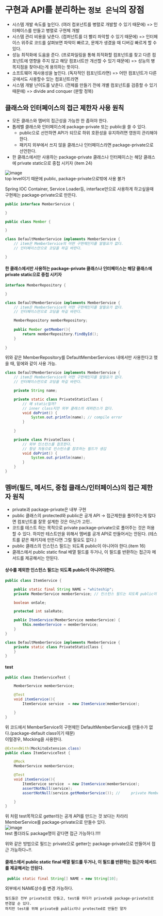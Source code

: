 # 구현과 API를 분리하는 `정보 은닉`의 장점
* 시스템 개발 속도를 높인다. (여러 컴포넌트를 병렬로 개발할 수 있기 때문에) => 인터페이스를 만들고 병렬로 구현체 개발
* 시스템 관리 비용을 낮춘다. (컴퍼넌트를 더 빨리 파악할 수 있기 때문에) => 인터페이스 위주로 코드를 살펴보면 파악이 빠르고, 문제가 생겼을 때 디버깅 빠르게 할 수 있다.
* 성능 최적화에 도움을 준다. (프로파일링을 통해 최적화할 컴포넌트를 찾고 다른 컴포넌트에 영향을 주지 않고 해당 컴포너트만 개선할 수 있기 때문에) => 성능의 병목지점을 찾아내는게 용의하는 뜻이다.
* 소프트웨어 재사용성을 높인다. (독자적인 컴포넌트라면) => 어떤 컴포넌트가 다른 곳에서도 사용할수 있는 컴포넌트라면
* 시스템 개발 난이도를 낮춘다. (전체를 만들기 전에 개별 컴포넌트를 검증할 수 있기 때문에) => divide and conquer (분할 정복) 

## 클래스와 인터페이스의 접근 제한자 사용 원칙
* 모든 클래스와 멤버의 접근성을 가능한 한 좁혀야 한다.
* 톱레벨 클래스와 인터페이스에 package-private 또는 public을 쓸 수 있다. 
  * public으로 선언하면 API가 되므로 하위 호환성을 유지하려면 영원히 관리해야한다.
  * 패키지 외부에서 쓰지 않을 클래스나 인터페이스라면 package-private으로 선언한다.
* 한 클래스에서만 사용하는 package-private 클래스나 인터페이스는 해당 클래스에 private static으로 중첩 시키자 (item 24)


![image](https://user-images.githubusercontent.com/67637716/224220998-eae08701-f2b9-4ca7-8282-b07abff09441.png)  
top level이기 때문에 public, package-private으로밖에 사용 불가  

Spring IOC Container, Service Loader등, interface만으로 사용하게 하고싶을때 구현체는 package-private으로 만든다.

``` java 
public interface MemberService {

}

public class Member {

}

class DefaultMemberService implements MemberService {
    // item은 MemberService의 어떤 구현체인지를 알필요가 없다.
    // 인터페이스만으로 코딩을 하길 바란다.

}

```  

#### 한 클래스에서만 사용하는 package-private 클래스나 인터페이스는 해당 클래스에 private static으로 중첩 시키자
``` java
interface MemberRepository {

}

class DefaultMemberService implements MemberService {
    // item은 MemberService의 어떤 구현체인지를 알필요가 없다.
    // 인터페이스만으로 코딩을 하길 바란다.

    MemberRepository memberRepository;
    
    public Member getMember(){
        return memberRepository.findById();
    }
    
}
```  
위와 같은 MemberRepository를 DefaultMemberServices 내에서만 사용한다고 했을 때, 밑에와 같이 사용 가능.  

``` java
class DefaultMemberService implements MemberService {
    // item은 MemberService의 어떤 구현체인지를 알필요가 없다.
    // 인터페이스만으로 코딩을 하길 바란다.

    private String name;

    private static class PrivateStaticClass {
        // 왜 static일까?
        // inner class지만 외부 클래스의 레퍼런스가 없다.
        void doPrint() {
            System.out.println(name); // compile error
        }
        
    }

    private class PrivateClass {
        // 외부 인스턴스를 참조한다.
        // 항상 자동으로 인스턴스를 참조하는 필드가 생김
        void doPrint() {
            System.out.println(name);
        }
    }
}
```  

## 멤버(필드, 메서드, 중첩 클래스/인터페이스)의 접근 제한자 원칙
* private과 package-private은 내부 구현
* public 클래스의 protected와 public은 공개 API -> 접근제한을 풀어주는게 많다면 컴포넌트를 잘못 설계한 것은 아닌가 고민..  
* 코드를 테스트 하는 목적으로 private package-private으로 풀어주는 것은 허용할 수 있다. 하지만 테스트만을 위해서 멤버를 공개 API로 만들어서는 안된다. (테스트를 같은 패키지에 만든다면 그럴 필요도 없다.)
* public 클래스의 인스턴스 필드는 되도록 public이 아니어야 한다.(item 16)
* 클래스에서 public static final 배열 필드를 두거나, 이 필드를 반환하는 접근자 메서드를 제공해서는 안된다.  

#### 상수를 제외한 인스턴스 필드는 되도록 public이 아니어야한다.
``` java
public class ItemService {

    public static final String NAME = "whiteship";
    private MemberService memberService; // 인스턴스 필드는 되도록 public이 아니어야한다.

    boolean onSale;

    protected int saleRate;

    public ItemService(MemberService memberService) {
        this.memberService = memberService;
    }
}

class DefaultMemberService implements MemberService {
    private static class PrivateStaticClass {
    }
}

```  

#### test
``` java
public class ItemServiceTest {

    MemberService memberService;

    @Test
    void itemService(){
        ItemService service  = new ItemService(memberService);

    }
}

```   
위 코드에서 MemberService의 구현체인 DefaultMemberService를 만들수가 없다.(package-default class이기 때문)  
이럴경우, Mocking을 사용한다.  
``` java
@ExtendWith(MockitoExtension.class)
public class ItemServiceTest {

    @Mock
    MemberService memberService;

    @Test
    void itemService(){
        ItemService service  = new ItemService(memberService);
        assertNotNull(service);
        assertNotNull(service.getMemberService()); //     private MemberService memberService; 

    }
}

```
위 처럼  test목적으로 getter라는 공개 API를 만드는 것 보다는 차라리 MemberService를 package-private으로 만들수 있다.  
![image](https://user-images.githubusercontent.com/67637716/224230170-c4503e46-e98d-4683-b82d-f9ccee0af95a.png)  
test 폴더라도 package명이 같다면 접근 가능하다.!!!!  

위와 같은 방법으로 필드는 private으로 getter는 package-private으로 만들어서 접근 가능하다~!!.  

#### 클래스에서 public static final 배열 필드를 두거나, 이 필드를 반환하는 접근자 메서드를 제공해서는 안된다.  
``` java
 public static final String[] NAME = new String[10];
```  
외부에서 NAME상수를 변경 가능하다.  


```  
필드들은 전부 private으로 만들고, test를 하다가 private을 package-private으로 변경할 순 있다.  
하지만 test를 위해 private을 public이나 protected로 만들진 말자
```  





